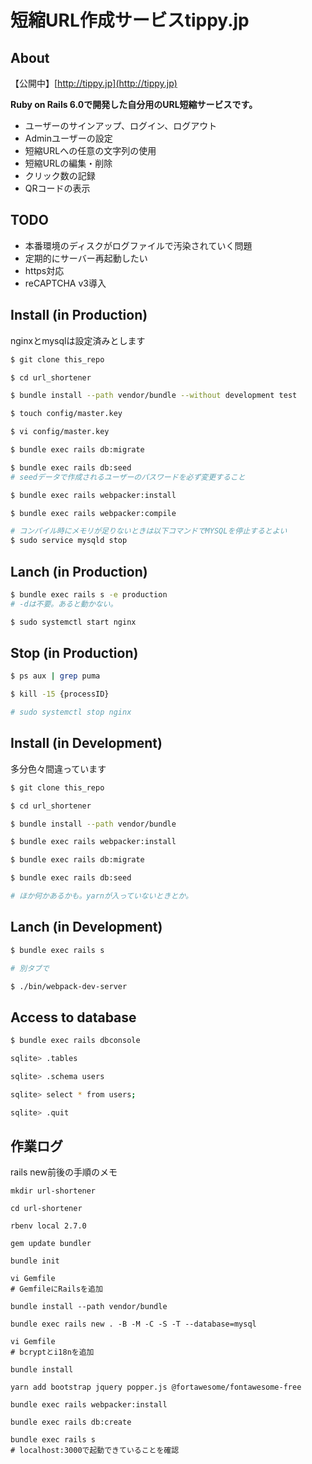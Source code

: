 # 短縮URL作成サービスtippy.jp


## About

【公開中】[http://tippy.jp](http://tippy.jp)

**Ruby on Rails 6.0で開発した自分用のURL短縮サービスです。**

  - ユーザーのサインアップ、ログイン、ログアウト
  - Adminユーザーの設定
  - 短縮URLへの任意の文字列の使用
  - 短縮URLの編集・削除
  - クリック数の記録
  - QRコードの表示


## TODO

* 本番環境のディスクがログファイルで汚染されていく問題
* 定期的にサーバー再起動したい
* https対応
* reCAPTCHA v3導入


## Install (in Production)

nginxとmysqlは設定済みとします

```bash
$ git clone this_repo

$ cd url_shortener

$ bundle install --path vendor/bundle --without development test

$ touch config/master.key

$ vi config/master.key

$ bundle exec rails db:migrate

$ bundle exec rails db:seed
# seedデータで作成されるユーザーのパスワードを必ず変更すること

$ bundle exec rails webpacker:install

$ bundle exec rails webpacker:compile

# コンパイル時にメモリが足りないときは以下コマンドでMYSQLを停止するとよい
$ sudo service mysqld stop

```


## Lanch (in Production)
```bash
$ bundle exec rails s -e production
# -dは不要。あると動かない。

$ sudo systemctl start nginx

```


## Stop (in Production)
```bash
$ ps aux | grep puma

$ kill -15 {processID}

# sudo systemctl stop nginx

```


## Install (in Development)

多分色々間違っています

```bash
$ git clone this_repo

$ cd url_shortener

$ bundle install --path vendor/bundle

$ bundle exec rails webpacker:install

$ bundle exec rails db:migrate

$ bundle exec rails db:seed

# ほか何かあるかも。yarnが入っていないときとか。

```


## Lanch (in Development)

```bash
$ bundle exec rails s

# 別タブで

$ ./bin/webpack-dev-server

```


## Access to database

```bash
$ bundle exec rails dbconsole

sqlite> .tables

sqlite> .schema users

sqlite> select * from users;

sqlite> .quit

```


## 作業ログ

rails new前後の手順のメモ

```
mkdir url-shortener

cd url-shortener

rbenv local 2.7.0

gem update bundler

bundle init

vi Gemfile
# GemfileにRailsを追加

bundle install --path vendor/bundle

bundle exec rails new . -B -M -C -S -T --database=mysql

vi Gemfile
# bcryptとi18nを追加

bundle install

yarn add bootstrap jquery popper.js @fortawesome/fontawesome-free

bundle exec rails webpacker:install

bundle exec rails db:create

bundle exec rails s
# localhost:3000で起動できていることを確認
```


